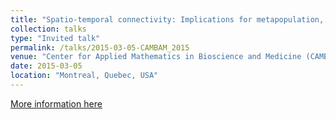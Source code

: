 ```yaml
---
title: "Spatio-temporal connectivity: Implications for metapopulation, metacommunity and application in marine reserves."
collection: talks
type: "Invited talk"
permalink: /talks/2015-03-05-CAMBAM_2015
venue: "Center for Applied Mathematics in Bioscience and Medicine (CAMBAM) seminar, March 5th, 2015."
date: 2015-03-05
location: "Montreal, Quebec, USA"
---
```


[More information here](https://www.mcgill.ca/cambam/)
